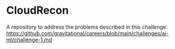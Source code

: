 # CloudRecon
A repository to address the problems described in this challenge: https://github.com/gravitational/careers/blob/main/challenges/ai-ml/challenge-1.md
